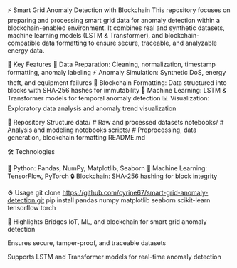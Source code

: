 ⚡ Smart Grid Anomaly Detection with Blockchain
This repository focuses on preparing and processing smart grid data for anomaly detection within a blockchain-enabled environment. It combines real and synthetic datasets, machine learning models (LSTM & Transformer), and blockchain-compatible data formatting to ensure secure, traceable, and analyzable energy data.

🚀 Key Features
🧹 Data Preparation: Cleaning, normalization, timestamp formatting, anomaly labeling
⚡ Anomaly Simulation: Synthetic DoS, energy theft, and equipment failures
🔗 Blockchain Formatting: Data structured into blocks with SHA-256 hashes for immutability
🤖 Machine Learning: LSTM & Transformer models for temporal anomaly detection
📊 Visualization: Exploratory data analysis and anomaly trend visualization

📂 Repository Structure
data/        # Raw and processed datasets
notebooks/   # Analysis and modeling notebooks
scripts/     # Preprocessing, data generation, blockchain formatting
README.md

🛠️ Technologies

🐍 Python: Pandas, NumPy, Matplotlib, Seaborn
🤖 Machine Learning: TensorFlow, PyTorch
🔒 Blockchain: SHA-256 hashing for block integrity

⚙️ Usage
git clone https://github.com/cyrine67/smart-grid-anomaly-detection.git
pip install pandas numpy matplotlib seaborn scikit-learn tensorflow torch


🌟 Highlights
Bridges IoT, ML, and blockchain for smart grid anomaly detection

Ensures secure, tamper-proof, and traceable datasets

Supports LSTM and Transformer models for real-time anomaly detection
